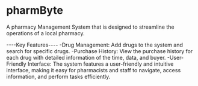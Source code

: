 # pharmByte
A pharmacy Management System that is designed to streamline  the operations of a local pharmacy.

----Key Features----
-Drug Management: Add drugs to the system and search for specific drugs.
-Purchase History: View the purchase history for each drug with detailed information of the time, data, and buyer.
-User-Friendly Interface: The system features a user-friendly and intuitive interface, making it easy for pharmacists and staff to navigate, access information, and perform tasks efficiently.

